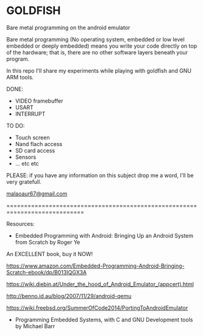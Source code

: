 # GOLDFISH
Bare metal programming on the android emulator

Bare metal programming (No operating system, embedded or low level embedded or deeply embedded) means you write your code directly on top of the hardware; that is, there are no other software layers beneath your program.

In this repo I'll share my experiments while playing with goldfish and GNU ARM tools.

DONE:
- VIDEO framebuffer
- USART
- INTERRUPT

TO DO:
- Touch screen
- Nand flach access
- SD card access
- Sensors
- ... etc etc

PLEASE: if you have any information on this subject drop me a word, I'll be very gratefull.

  malaoaur67@gmail.com
  
============================================================================

Resources:
* Embedded Programming with Android: Bringing Up an Android System from Scratch  by Roger Ye

An EXCELLENT book, buy it NOW!

https://www.amazon.com/Embedded-Programming-Android-Bringing-Scratch-ebook/dp/B013IQGX3A

https://wiki.diebin.at/Under_the_hood_of_Android_Emulator_(appcert).html

http://benno.id.au/blog/2007/11/29/android-qemu

https://wiki.freebsd.org/SummerOfCode2014/PortingToAndroidEmulator

* Programming Embedded Systems, with C and GNU Development tools by Michael Barr
